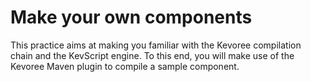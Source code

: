 # Make your own components

This practice aims at making you familiar with the Kevoree compilation chain and the KevScript engine. To this end, you will make use of the Kevoree Maven plugin to compile a sample component.
